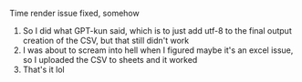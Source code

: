 Time render issue fixed, somehow

1. So I did what GPT-kun said, which is to just add utf-8 to the final output creation of the CSV, but that still didn't work
2. I was about to scream into hell when I figured maybe it's an excel issue, so I uploaded the CSV to sheets and it worked
3. That's it lol
